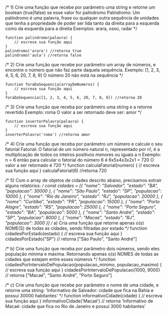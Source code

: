 /* 1) Crie uma função que recebe por parâmetro uma string e retorne um boolean (true|false) se esse valor for palíndromo
	Palíndromo: Um palíndromo é uma palavra, frase ou qualquer outra sequência de unidades que tenha a propriedade de poder ser lida tanto da direita para a esquerda como da esquerda para a direita
	Exemplos: arara, osso, radar */
	
	function palindromo(palavra) {
		// escreva sua função aqui
	}
	palindromo('arara') //retorna true
	palindromo('aula') //retorna false
/* 
2) Crie uma função que recebe por parâmetro um array de números, e encontre o número que não faz parte daquela sequência.
	Exemplo: [1, 2, 3, 4, 5, 6, 20, 7, 8, 9]
	O número 20 não está na sequência */
  
	function foraDaSequencia(arrayDeNumeros) {
		// escreva sua função aqui
	}
	foraDaSequencia([1, 2, 3, 4, 5, 6, 20, 7, 8, 9]) //retorna 20

/* 3) Crie uma função que receba por parâmetro uma string e a retorne revertido 
	Exemplo: roma
	O valor a ser retornado deve ser: amor */

	function inverterPalavra(palavra) {
		// escreva sua função aqui
	}
	inverterPalavra('roma') //retorna amor
 
/* 4) Crie uma função que receba por parâmetro um número e calcule o seu fatorial
	Fatorial: O fatorial de um número natural n, representado por n!, é a multiplicação de todos os inteiros positivos menores ou iguais a n
	Exemplo: n = 6 então para calcular o fatorial do número 6 é 6x5x4x3x2x1 = 720
	O valor a ser retornado é 720
 */
	function calculaFatorial(numero) {
		// escreva sua função aqui
	}
	calculaFatorial(6) //retorna 720
	
/* 5) Com o array de objetos de cidades descrito abaixo, precisamos extrair alguns relatórios: */
const cidades = [{
  "nome": "Salvador",
  "estado": "BA",
  "populacao": 30000
}, {
  "nome": "São Paulo",
  "estado": "SP",
  "populacao": 10000
}, {
  "nome": "Rio de Janeiro",
  "estado": "RJ",
  "populacao": 20000
}, {
  "nome": "Curitiba",
  "estado": "PR",
  "populacao": 15000
}, {
  "nome": "Porto Alagre",
  "estado": "RS",
  "populacao": 25000
}, {
  "nome": "Porto Seguro",
  "estado": "BA",
  "populacao": 5000
},
{
  "nome": "Santo André",
  "estado": "SP",
  "populacao": 8000
}, {
  "nome": "Macaé",
  "estado": "RJ",
  "populacao": 3000
}]
/* 	a) Cria uma função que retorne apenas o(s) NOME(S) de todas as cidades, sendo filtradas por estado */
  function cidadesPorEstado(estado) {
		// escreva sua função aqui
	}
  cidadesPorEstado("SP") // retorna ["São Paulo", "Santo André"]
  
  /* b) Crie uma função que receba por parâmetro dois números, sendo eles população mínima e máxima. Retornando apenas o(s) NOMES de todas as cidades que estejam entre esses números */
  function cidadesPorIntervaloDePopulacao(populacao_minimo, populacao_maximo) {
		// escreva sua função aqui
	}
  cidadesPorIntervaloDePopulacao(1000, 9000) // retorna ["Macaé", "Santo André", "Porto Seguro"]
  
  /* c) Crie uma função que recebe por parâmetro o nome de uma cidade, e retorne uma string: 'Informativo de Salvador: cidade que fica na Bahia e possui 30000 habitantes' */
  function informativoCidade(cidade) {
		// escreva sua função aqui
	}
  informativoCidade('Macaé') // retorna 'Informativo de Macaé: cidade que fica no Rio de Janeiro e possui 3000 habitantes'

